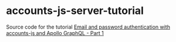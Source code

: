 # accounts-js-server-tutorial

Source code for the tutorial [Email and password authentication with accounts-js and Apollo GraphQL - Part 1](https://www.leopradel.com/blog/email-and-password-authentication-with-accounts-js-and-apollo-part-1)
